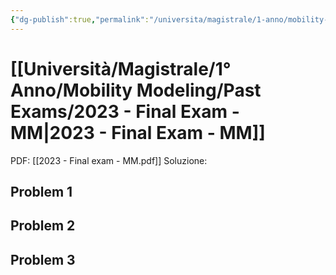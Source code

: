 ```yaml
---
{"dg-publish":true,"permalink":"/universita/magistrale/1-anno/mobility-modeling/past-exams/2023-final-exam-mm/","tags":["UNI"]}
---
```



# [[Università/Magistrale/1° Anno/Mobility Modeling/Past Exams/2023 - Final Exam - MM\|2023 - Final Exam - MM]]

PDF: [[2023 - Final exam - MM.pdf]]
Soluzione:

## Problem 1
## Problem 2

## Problem 3
